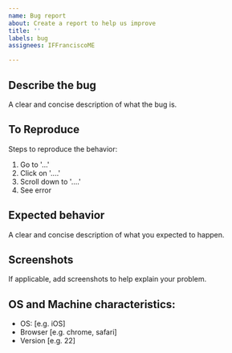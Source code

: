 ```yaml
---
name: Bug report
about: Create a report to help us improve
title: ''
labels: bug
assignees: IFFranciscoME

---
```


**Describe the bug**
---
A clear and concise description of what the bug is.

**To Reproduce**
---
Steps to reproduce the behavior:
1. Go to '...'
2. Click on '....'
3. Scroll down to '....'
4. See error

**Expected behavior**
---
A clear and concise description of what you expected to happen.

**Screenshots**
---
If applicable, add screenshots to help explain your problem.

**OS and Machine characteristics:**
---
 - OS: [e.g. iOS]
 - Browser [e.g. chrome, safari]
 - Version [e.g. 22]
